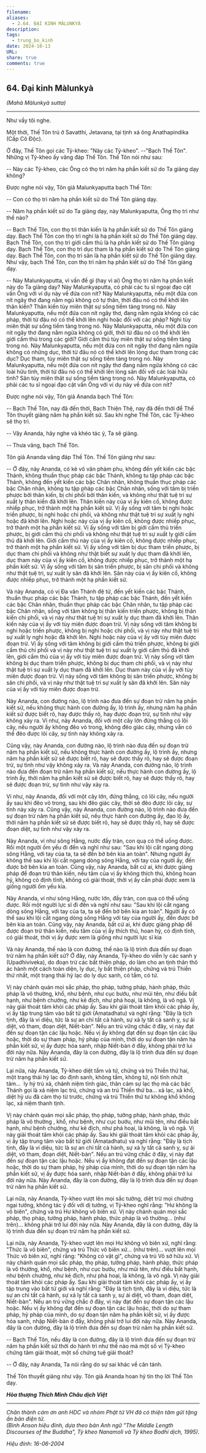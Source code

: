 ```yaml
---
filename: 
aliases:
  - 2.64. ÐẠI KINH MÀLUNKYÀ
description: 
tags:
  - trung_bo_kinh
date: 2024-10-13
URL: 
share: true
comments: true
---
```

## 64. Ðại kinh Màlunkyà  
_(Mahà Màlunkyà sutta)_

---

Như vầy tôi nghe.

Một thời, Thế Tôn trú ở Savatthi, Jetavana, tại tịnh xá ông Anathapindika (Cấp Cô Ðộc).

Ở đây, Thế Tôn gọi các Tỷ-kheo: "Này các Tỷ-kheo". --"Bạch Thế Tôn". Những vị Tỷ-kheo ấy vâng đáp Thế Tôn. Thế Tôn nói như sau:

-- Này các Tỷ-kheo, các Ông có thọ trì năm hạ phần kiết sử do Ta giảng dạy không?

Ðược nghe nói vậy, Tôn giả Malunkyaputta bạch Thế Tôn:

-- Con có thọ trì năm hạ phần kiết sử do Thế Tôn giảng dạy.

-- Năm hạ phần kiết sử do Ta giảng dạy, này Malunkyaputta, Ông thọ trì như thế nào?

-- Bạch Thế Tôn, con thọ trì thân kiến là hạ phần kiết sử do Thế Tôn giảng dạy. Bạch Thế Tôn con thọ trì nghi là hạ phần kiết sử do Thế Tôn giảng dạy. Bạch Thế Tôn, con thọ trì giới cấm thủ là hạ phần kiết sử do Thế Tôn giảng dạy. Bạch Thế Tôn, con thọ trì dục tham là hạ phần kiết sử do Thế Tôn giảng dạy. Bạch Thế Tôn, con thọ trì sân là hạ phần kiết sử do Thế Tôn giảng dạy. Như vậy, bạch Thế Tôn, con thọ trì năm hạ phần kiết sử do Thế Tôn giảng dạy.

-- Này Malunkyaputta, vì vấn đề gì (hay vì ai) Ông thọ trì năm hạ phần kiết này do Ta giảng dạy? Này Malunkyaputta, có phải các tu sĩ ngoại đạo cật vấn Ông với ví dụ này về đứa con nít? Này Malunkyaputta, nếu một đứa con nít ngây thơ đang nằm ngủ không có tự thân, thời đâu nó có thể khởi lên thân kiến? Thân kiến tùy miên thật sự sống tiềm tàng trong nó. Này Malunkyaputta, nếu một đứa con nít ngây thơ, đang nằm ngửa không có các pháp, thời từ đâu nó có thể khởi lên nghi hoặc đối với các pháp? Nghi tùy miên thật sự sống tiềm tàng trong nó. Này Malunkyaputta, nếu một đứa con nít ngây thơ đang nằm ngửa không có giới, thời từ đâu nó có thể khởi lên giới cấm thủ trong các giới? Giới cấm thủ tùy miên thật sự sống tiềm tàng trong nó. Này Malunkyaputta, nếu một đứa con nít ngây thơ đang nằm ngửa không có những dục, thời từ đâu nó có thể khởi lên lòng dục tham trong các dục? Dục tham, tùy miên thật sự sống tiềm tàng trong nó. Này Malunkyaputta, nếu một đứa con nít ngây thơ đang nằm ngửa không có các loài hữu tình, thời từ đâu nó có thể khởi lên lòng sân đối với các loài hữu tình? Sân tùy miên thật sự sống tiềm tàng trong nó. Này Malunkyaputta, có phải các tu sĩ ngoại đạo cật vấn Ông với ví dụ này về đứa con nít?

Ðược nghe nói vậy, Tôn giả Ananda bạch Thế Tôn:

-- Bạch Thế Tôn, nay đã đến thời, Bạch Thiện Thệ, nay đã đến thời để Thế Tôn thuyết giảng năm hạ phần kiết sử. Sau khi nghe Thế Tôn, các Tỷ-kheo sẽ thọ trì.

-- Vậy Ananda, hãy nghe và khéo tác ý, Ta sẽ giảng.

-- Thưa vâng, bạch Thế Tôn.

Tôn giả Ananda vâng đáp Thế Tôn. Thế Tôn giảng như sau:

-- Ở đây, này Ananda, có kẻ vô văn phàm phu, không đến yết kiến các bậc Thánh, không thuần thục pháp các bậc Thánh, không tu tập pháp các bậc Thánh, không đến yết kiến các bậc Chân nhân, không thuần thục pháp các bậc Chân nhân, không tu tập pháp các bậc Chân nhân, sống với tâm bị triền phược bởi thân kiến, bị chi phối bởi thân kiến, và không như thật tuệ tri sự xuất ly thân kiến đã khởi lên. Thân kiến này của vị ấy kiên cố, không được nhiếp phục, trở thành một hạ phần kiết sử. Vị ấy sống với tâm bị nghi hoặc triền phược, bị nghi hoặc chi phối, và không như thật tuệ tri sự xuất ly nghi hoặc đã khởi lên. Nghi hoặc này của vị ấy kiên cố, không được nhiếp phục, trở thành một hạ phần kiết sử. Vị ấy sống với tâm bị giới cấm thủ triền phược, bị giới cấm thủ chi phối và không như thật tuệ tri sự xuất ly giới cấm thủ đã khởi lên. Giới cấm thủ này của vị ấy kiên cố, không được nhiếp phục, trở thành một hạ phần kiết sử. Vị ấy sống với tâm bị dục tham triền phược, bị dục tham chi phối và không như thật biết sự xuất ly dục tham đã khởi lên, dục tham này của vị ấy kiên cố, không được nhiếp phục, trở thành một hạ phần kiết sử. Vị ấy sống với tâm bị sân triền phược, bị sân chi phối và không như thật tuệ tri, sự xuất ly sân đã khởi lên. Sân này của vị ấy kiên cố, không được nhiếp phục, trở thành một hạ phần kiết sử.

Và này Ananda, có vị Ða văn Thánh đệ tử, đến yết kiến các bậc Thánh, thuần thục pháp các bậc Thánh, tu tập pháp các bậc Thánh, đến yết kiến các bậc Chân nhân, thuần thục pháp các bậc Chân nhân, tu tập pháp các bậc Chân nhân, sống với tâm không bị thân kiến triền phược, không bị thân kiến chi phối, và vị này như thật tuệ tri sự xuất ly dục tham đã khởi lên. Thân kiến này của vị ấy với tùy miên được đoạn trừ. Vị này sống với tâm không bị nghi hoặc triền phược, không bị nghi hoặc chi phối, và vị này như thật tuệ tri sự xuất ly nghi hoặc đã khởi lên. Nghi hoặc này của vị ấy với tùy miên được đoạn trừ. Vị ấy sống với tâm không bị giới cấm thủ triền phược, không bị giới cấm thủ chi phối và vị này như thật tuệ tri sự xuất ly giới cấm thủ đã khởi lên, giới cấm thủ của vị ấy với tùy miên được đoạn trừ. Vị này sống với tâm không bị dục tham triền phược, không bị dục tham chi phối, và vị này như thật tuệ tri sự xuất ly dục tham đã khởi lên. Dục tham này của vị ấy với tùy miên được đoạn trừ. Vị này sống với tâm không bị sân triền phược, không bị sân chi phối, và vị này như thật tuệ tri sự xuất ly sân đã khởi lên. Sân này của vị ấy với tùy miên được đoạn trừ.

Này Ananda, con đường nào, lộ trình nào đưa đến sự đoạn trừ năm hạ phần kiết sử, nếu không thực hành con đường ấy, lộ trình ấy, nhưng năm hạ phần kiết sử được biết rõ, hay được thấy rõ, hay được đoạn trừ, sự tình như vậy không xảy ra. Ví như, này Ananda, đối với một cây lớn đứng thẳng có lõi cây, nếu người ấy không đẽo vỏ trong, không đẽo giác cây, nhưng vẫn có thể đẽo được lõi cây, sự tình này không xảy ra.

Cũng vậy, này Ananda, con đường nào, lộ trình nào đưa đến sự đoạn trừ năm hạ phần kiết sử, nếu không thực hành con đường ấy, lộ trình ấy, nhưng năm hạ phần kiết sử sẽ được biết rõ, hay sẽ được thấy rõ, hay sẽ được đoạn trừ, sự tình như vậy không xảy ra. Và này Ananda, con đường nào, lộ trình nào đưa đến đoạn trừ năm hạ phần kiết sử, nếu thực hành con đường ấy, lộ trình ấy, thời năm hạ phần kiết sử sẽ được biết rõ, hay sẽ được thấy rõ, hay sẽ được đoạn trừ, sự tình như vậy xảy ra.

Ví như, này Ananda, đối với một cây lớn, đứng thẳng, có lõi cây, nếu người ấy sau khi đẽo vỏ trong, sau khi đẽo giác cây, thời sẽ đẽo được lõi cây, sự tình này xảy ra. Cũng vậy, này Ananda, con đường nào, lộ trình nào đưa đến sự đoạn trừ năm hạ phần kiết sử, nếu thực hành con đường ấy, đạo lộ ấy, thời năm hạ phần kiết sử sẽ được biết rõ, hay sẽ được thấy rõ, hay sẽ được đoạn diệt, sự tình như vậy xảy ra.

Này Ananda, ví như sông Hằng, nước đầy tràn, con quạ có thể uống được. Rồi một người ốm yếu đi đến và nghĩ như sau: "Sau khi lội cắt ngang dòng sông Hằng, với tay của ta, ta sẽ đến bờ bên kia an toàn". Nhưng người ấy không thể sau khi lội cắt ngang dòng sông Hằng, với tay của người ấy, đến được bờ bên kia an toàn. Cũng vậy, này Ananda, bất cứ ai, khi được giảng pháp để đoạn trừ thân kiến, nếu tâm của vị ấy không thích thú, không hoan hỷ, không có định tĩnh, không có giải thoát, thời vị ấy cần phải được xem là giống người ốm yếu kia.

Này Ananda, ví như sông Hằng, nước lớn, đầy tràn, con quạ có thể uống được. Rồi một người lực sĩ đi đến và nghĩ như sau: "Sau khi lội cắt ngang dòng sông Hằng, với tay của ta, ta sẽ đến bờ bên kia an toàn". Người ấy có thể sau khi lội cắt ngang dòng sông Hằng với tay của người ấy, đến được bờ bên kia an toàn. Cũng vậy, này Ananda, bất cứ ai, khi được giảng pháp để được đoạn trừ thân kiến, nếu tâm của vị ấy thích thú, hoan hỷ, có định tĩnh, có giải thoát, thời vị ấy được xem là giống như người lực sĩ kia

Và này Ananda, thế nào là con đường, thế nào là lộ trình đưa đến sự đoạn trừ năm hạ phần kiết sử? Ở đây, này Ananda, Tỷ-kheo do viễn ly các sanh y (Upadhiviveka), do đoạn trừ các bất thiện pháp, do làm cho an tịnh thân thô ác hành một cách toàn diện, ly dục, ly bất thiện pháp, chứng và trú Thiền thứ nhất, một trạng thái hỷ lạc do ly dục sanh, có tầm, có tứ.

Vị này chánh quán mọi sắc pháp, thọ pháp, tưởng pháp, hành pháp, thức pháp là vô thường, khổ, như bệnh, như cục bướu, như mũi tên, như điều bất hạnh, như bệnh chướng, như kẻ địch, như phá hoại, là không, là vô ngã. Vị này giải thoát tâm khỏi các pháp ấy. Sau khi giải thoát tâm khỏi các pháp ấy, vị ấy tập trung tâm vào bất tử giới (Amatadhatu) và nghĩ rằng: "Ðây là tịch tịnh, đây là vi diệu, tức là sự an chỉ tất cả hành, sự xả ly tất cả sanh y, sự ái diệt, vô tham, đoạn diệt, Niết-bàn". Nếu an trú vững chắc ở đây, vị này đạt đến sự đoạn tận các lậu hoặc. Nếu vị ấy không đạt đến sự đoạn tận các lậu hoặc, thời do sự tham pháp, hỷ pháp của mình, thời do sự đoạn tận năm hạ phần kiết sử, vị ấy được hóa sanh, nhập Niết-bàn ở đấy, không phải trở lui đời này nữa. Này Ananda, đây là con đường, đây là lộ trình đưa đến sự đoạn trừ năm hạ phần kiết sử.

Lại nữa, này Ananda, Tỷ-kheo diệt tầm và tứ, chứng và trú Thiền thứ hai, một trạng thái hỷ lạc do định sanh, không tầm, không tứ, nội tĩnh nhứt tâm...  ly hỷ trú xả, chánh niệm tỉnh giác, thân cảm sự lạc thọ mà các bậc Thánh gọi là xả niệm lạc trú, chứng và an trú Thiền thứ ba... xả lạc, xả khổ, diệt hỷ ưu đã cảm thọ từ trước, chứng và trú Thiền thứ tư không khổ không lạc, xả niệm thanh tịnh.

Vị này chánh quán mọi sắc pháp, thọ pháp, tưởng pháp, hành pháp, thức pháp là vô thường , khổ, như bệnh, như cục bướu, như mũi tên, như điều bất hạnh, như bệnh chướng, như kẻ địch, như phá hoại, là không, là vô ngã. Vị này giải thoát tâm khỏi các pháp ấy. Sau khi giải thoát tâm khỏi các pháp ấy, vị ấy tập trung tâm vào bất tử giới (Amatadhatu) và nghĩ rằng: "Ðây là tịch tịnh, đây là vi diệu, tức là sự an chỉ tất cả hành, sự xả ly tất cả sanh y, sự ái diệt, vô tham, đoạn diệt, Niết-bàn". Nếu an trú vững chắc ở đây, vị này đạt đến sự đoạn tận các lậu hoặc. Nếu vị ấy không đạt đến sự đoạn tận các lậu hoặc, thời do sự tham pháp, hỷ pháp của mình, thời do sự đoạn tận năm hạ phần kiết sử, vị ấy được hóa sanh, nhập Niết-bàn ở đấy, không phải trở lui đời này nữa. Này Ananda, đây là con đường, đây là lộ trình đưa đến sự đoạn trừ năm hạ phần kiết sử.

Lại nữa, này Ananda, Tỷ-kheo vượt lên mọi sắc tưởng, diệt trừ mọi chướng ngại tưởng, không tác ý đối với dị tưởng, vị Tỷ-kheo nghĩ rằng: "Hư không là vô biên", chứng và trú Hư không vô biên xứ. Vị này chánh quán mọi sắc pháp, thọ pháp, tưởng pháp, hành pháp, thức pháp là vô thường... (như trên)... không phải trở lui đời này nữa. Này Ananda, đây là con đường, đây là lộ trình đưa đến sự đoạn trừ năm hạ phần kiết sử.

Lại nữa, này Ananda, Tỷ-kheo vượt lên mọi Hư không vô biên xứ, nghĩ rằng: "Thức là vô biên", chứng và trú Thức vô biên xứ... (như trên)... vượt lên mọi Thức vô biên xứ, nghĩ rằng: "Không có vật gì", chứng và trú Vô sở hữu xứ. Vị này chánh quán mọi sắc pháp, thọ pháp, tưởng pháp, hành pháp, thức pháp là vô thường, khổ, như bệnh, như cục bướu, như mũi tên, như điều bất hạnh, như bệnh chướng, như kẻ địch, như phá hoại, là không, là vô ngã. Vị này giải thoát tâm khỏi các pháp ấy. Sau khi giải thoát tâm khỏi các pháp ấy, vị ấy tập trung vào bất tử giới và nghĩ rằng: "Ðây là tịch tịnh, đây là vi diệu, tức là sự an chỉ tất cả hành, sự xả ly tất cả sanh y, sự ái diệt, vô tham, đoạn diệt, Niết-bàn". Nếu an trú vững chắc ở đây, vị này đạt đến sự đoạn tận các lậu hoặc. Nếu vị ấy không đạt đến sự đoạn tận các lậu hoặc, thời do sự tham pháp, hỷ pháp của mình, do sự đoạn tận năm hạ phần kiết sử, vị ấy được hóa sanh, nhập Niết-bàn ở đấy, không phải trở lui đời này nữa. Này Ananda, đây là con đường, đây là lộ trình đưa đến sự đoạn trừ năm hạ phần kiết sử.

-- Bạch Thế Tôn, nếu đây là con đường, đây là lộ trình đưa đến sự đoạn trừ năm hạ phần kiết sử thời do hành trì như thế nào mà một số vị Tỷ-kheo chứng tâm giải thoát, một số chứng tuệ giải thoát?

-- Ở đây, này Ananda, Ta nói rằng do sự sai khác về căn tánh.

Thế Tôn thuyết giảng như vậy. Tôn giả Ananda hoan hỷ tín thọ lời Thế Tôn dạy.

**_Hòa thượng Thích Minh Châu dịch Việt_**

---

_Chân thành cám ơn anh HDC và nhóm Phật tử VH đã có thiện tâm gửi tặng ấn bản điện tử.  
(Bình Anson hiệu đính, dựa theo bản Anh ngữ "The Middle Length Discourses of the Buddha", Tỳ kheo Nanamoli và Tỳ kheo Bodhi dịch, 1995)._

_Hiệu đính: 16-06-2004_